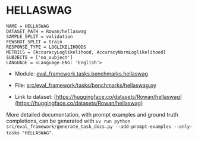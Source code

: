 # HELLASWAG

````
NAME = HELLASWAG
DATASET_PATH = Rowan/hellaswag
SAMPLE_SPLIT = validation
FEWSHOT_SPLIT = train
RESPONSE_TYPE = LOGLIKELIHOODS
METRICS = [AccuracyLoglikelihood, AccuracyNormLoglikelihood]
SUBJECTS = ['no_subject']
LANGUAGE = <Language.ENG: 'English'>
````

- Module: [eval_framework.tasks.benchmarks.hellaswag](eval_framework.tasks.benchmarks.hellaswag)

- File: [src/eval_framework/tasks/benchmarks/hellaswag.py](../../src/eval_framework/tasks/benchmarks/hellaswag.py)

- Link to dataset: [https://huggingface.co/datasets/Rowan/hellaswag](https://huggingface.co/datasets/Rowan/hellaswag)

More detailed documentation, with prompt examples and ground truth completions, can be generated with `uv run python src/eval_framework/generate_task_docs.py --add-prompt-examples --only-tasks "HELLASWAG"`.
